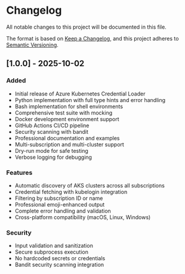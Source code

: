 # Changelog

All notable changes to this project will be documented in this file.

The format is based on [Keep a Changelog](https://keepachangelog.com/en/1.0.0/),
and this project adheres to [Semantic Versioning](https://semver.org/spec/v2.0.0.html).

## [1.0.0] - 2025-10-02

### Added
- Initial release of Azure Kubernetes Credential Loader
- Python implementation with full type hints and error handling
- Bash implementation for shell environments
- Comprehensive test suite with mocking
- Docker development environment support
- GitHub Actions CI/CD pipeline
- Security scanning with bandit
- Professional documentation and examples
- Multi-subscription and multi-cluster support
- Dry-run mode for safe testing
- Verbose logging for debugging

### Features
- Automatic discovery of AKS clusters across all subscriptions
- Credential fetching with kubelogin integration
- Filtering by subscription ID or name
- Professional emoji-enhanced output
- Complete error handling and validation
- Cross-platform compatibility (macOS, Linux, Windows)

### Security
- Input validation and sanitization
- Secure subprocess execution
- No hardcoded secrets or credentials
- Bandit security scanning integration
